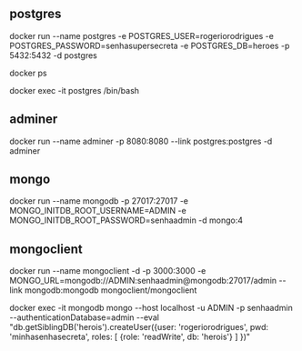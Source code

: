 ## postgres 
docker run --name postgres -e POSTGRES_USER=rogeriorodrigues -e POSTGRES_PASSWORD=senhasupersecreta -e POSTGRES_DB=heroes -p 5432:5432 -d postgres 

docker ps 

docker exec -it postgres /bin/bash 

## adminer 
docker run --name adminer -p 8080:8080 --link postgres:postgres -d adminer 

## mongo 
docker run --name mongodb -p 27017:27017 -e MONGO_INITDB_ROOT_USERNAME=ADMIN -e MONGO_INITDB_ROOT_PASSWORD=senhaadmin -d mongo:4 

## mongoclient 
docker run --name mongoclient -d -p 3000:3000 -e MONGO_URL=mongodb://ADMIN:senhaadmin@mongodb:27017/admin --link mongodb:mongodb mongoclient/mongoclient

docker exec -it mongodb mongo --host localhost -u ADMIN -p senhaadmin --authenticationDatabase=admin --eval "db.getSiblingDB('herois').createUser({user: 'rogeriorodrigues', pwd: 'minhasenhasecreta', roles: [ {role: 'readWrite', db: 'herois'} ] })"